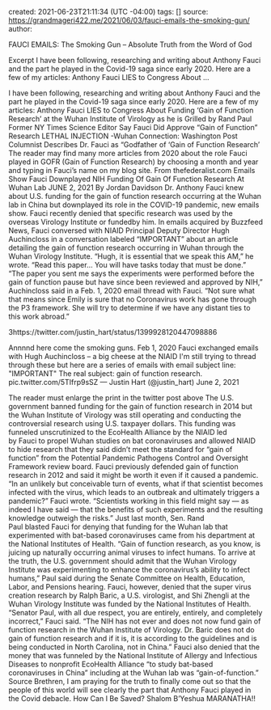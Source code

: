 
created: 2021-06-23T21:11:34 (UTC -04:00)
tags: []
source: https://grandmageri422.me/2021/06/03/fauci-emails-the-smoking-gun/
author: 

FAUCI EMAILS: The Smoking Gun – Absolute Truth from the Word of God

Excerpt
I have been following, researching and writing about Anthony Fauci and the part he played in the Covid-19 saga since early 2020. Here are a few of my articles: Anthony Fauci LIES to Congress About …


I have been following, researching and writing about Anthony Fauci and the part he played in the Covid-19 saga since early 2020.
Here are a few of my articles:
Anthony Fauci LIES to Congress About Funding ‘Gain of Function Research’ at the Wuhan Institute of Virology as he is Grilled by Rand Paul
Former NY Times Science Editor Say Fauci Did Approve “Gain of Function” Research
LETHAL INJECTION -Wuhan Connection: Washington Post Columnist Describes Dr. Fauci as “Godfather of ‘Gain of Function Research’
The reader may find many more articles from 2020 about the role Fauci played in GOFR (Gain of Function Research) by choosing a month and year and typing in Fauci’s name on my blog site.
From thefederalist.com
Emails Show Fauci Downplayed NIH Funding Of Gain Of Function Research At Wuhan Lab
JUNE 2, 2021 By Jordan Davidson
Dr. Anthony Fauci knew about U.S. funding for the gain of function research occurring at the Wuhan lab in China but downplayed its role in the COVID-19 pandemic, new emails show. Fauci recently denied that specific research was used by the overseas Virology Institute or fundedby him.
In emails acquired by Buzzfeed News, Fauci conversed with NIAID Principal Deputy Director Hugh Auchincloss in a conversation labeled “IMPORTANT” about an article detailing the gain of function research occurring in Wuhan through the Wuhan Virology Institute.
“Hugh, it is essential that we speak this AM,” he wrote. “Read this paper… You will have tasks today that must be done.”
“The paper you sent me says the experiments were performed before the gain of function pause but have since been reviewed and approved by NIH,” Auchincloss said in a Feb. 1, 2020 email thread with Fauci. “Not sure what that means since Emily is sure that no Coronavirus work has gone through the P3 framework. She will try to determine if we have any distant ties to this work abroad.”

3https://twitter.com/justin_hart/status/1399928120447098886

Annnnd here come the smoking guns.
Feb 1, 2020 Fauci exchanged emails with Hugh Auchincloss – a big cheese at the NIAID
I'm still trying to thread through these but here are a series of emails with email subject line: "IMPORTANT"
The real subject: gain of function research. pic.twitter.com/5TIfrp9sSZ
— Justin Hart (@justin_hart) June 2, 2021

The reader must enlarge the print in the twitter post above
The U.S. government banned funding for the gain of function research in 2014 but the Wuhan Institute of Virology was still operating and conducting the controversial research using U.S. taxpayer dollars. This funding was funneled unscrutinized to the EcoHealth Alliance by the NIAID led by Fauci to propel Wuhan studies on bat coronaviruses and allowed NIAID to hide research that they said didn’t meet the standard for “gain of function” from the Potential Pandemic Pathogens Control and Oversight Framework review board.
Fauci previously defended gain of function research in 2012 and said it might be worth it even if it caused a pandemic.
“In an unlikely but conceivable turn of events, what if that scientist becomes infected with the virus, which leads to an outbreak and ultimately triggers a pandemic?” Fauci wrote. “Scientists working in this field might say — as indeed I have said — that the benefits of such experiments and the resulting knowledge outweigh the risks.”
Just last month, Sen. Rand Paul blasted Fauci for denying that funding for the Wuhan lab that experimented with bat-based coronaviruses came from his department at the National Institutes of Health.
“Gain of function research, as you know, is juicing up naturally occurring animal viruses to infect humans. To arrive at the truth, the U.S. government should admit that the Wuhan Virology Institute was experimenting to enhance the coronavirus’s ability to infect humans,” Paul said during the Senate Committee on Health, Education, Labor, and Pensions hearing.
Fauci, however, denied that the super virus creation research by Ralph Baric, a U.S. virologist, and Shi Zhengli at the Wuhan Virology Institute was funded by the National Institutes of Health.
“Senator Paul, with all due respect, you are entirely, entirely, and completely incorrect,” Fauci said. “The NIH has not ever and does not now fund gain of function research in the Wuhan Institute of Virology. Dr. Baric does not do gain of function research and if it is, it is according to the guidelines and is being conducted in North Carolina, not in China.”
Fauci also denied that the money that was funneled by the National Institute of Allergy and Infectious Diseases to nonprofit EcoHealth Alliance “to study bat-based coronaviruses in China” including at the Wuhan lab was “gain-of-function.” Source
Brethren, I am praying for the truth to finally come out so that the people of this world will see clearly the part that Anthony Fauci played in the Covid debacle.
How Can I Be Saved?
Shalom B’Yeshua
MARANATHA!!